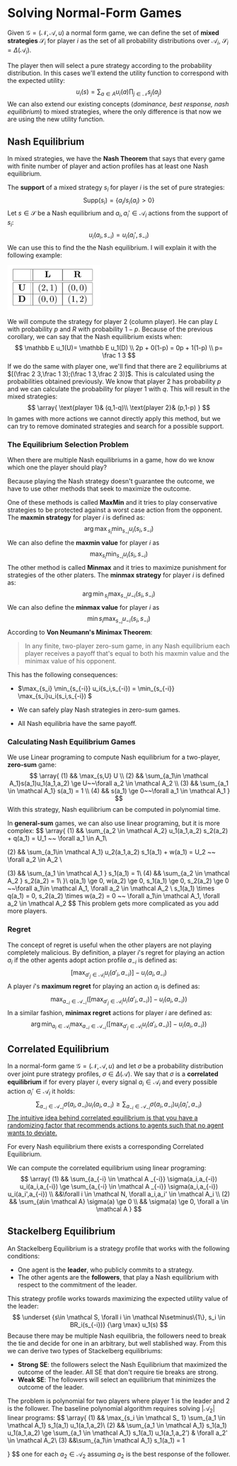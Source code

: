 # Solving Normal-Form Games

Given $\mathcal G =(\mathcal N, \mathcal A,u)$ a normal form game, we can define the set of **mixed strategies** $\mathcal S_i$ for player $i$ as the set of all probability distributions over $\mathcal A_i$, $\mathcal S_i = \Delta(\mathcal A_i)$.

The player then will select a pure strategy according to the probability distribution. In this cases we'll extend the utility function to correspond with the expected utility:
$$
u_i(s) = \sum_{a\in A} u_i(a) \prod_{j\in \mathcal N} s_j(a_j) 
$$
We can also extend our existing concepts (*dominance, best response, nash equilibrium*) to mixed strategies, where the only difference is that now we are using the new utility function.

## Nash Equilibrium

In mixed strategies, we have the **Nash Theorem** that says that every game with finite number of player and action profiles has at least one Nash equilibrium.

The **support** of a mixed strategy $s_i$ for player $i$ is the set of pure strategies:
$$
\text{Supp}(s_i)=\{a_i/s_i(a_i) > 0\}
$$
Let $s\in \mathcal S$ be a Nash equilibrium and $a_i,a_i' \in \mathcal A_i$ actions from the support of $s_i$:
$$
u_i(a_i,s_{-i}) = u_i(a_i',s_{-i})
$$
We can use this to find the the Nash equilibrium. I will explain it with the following example:

<img src="Resources/Untitled/image-20201028120612729.png" alt="image-20201028120612729" style="zoom:50%;" />

We will compute the strategy for player 2 (column player). He can play $L$ with probability $p$ and $R$ with probability $1-p$. Because of the previous corollary, we can say that the Nash equilibrium exists when:
$$
\mathbb E u_1(U)= \mathbb E u_1(D) \\
2p + 0(1-p) = 0p + 1(1-p) \\
p= \frac 1 3
$$
If we do the same with player one, we'll find that there are 2 equilibriums at $[(\frac 2 3,\frac 1 3);(\frac 1 3,\frac 2 3)]$. This is calculated using the probabilities obtained previously. We know that player $2$ has probability $p$ and we can calculate the probability for player $1$ with $q$. This will result in the mixed strategies:
$$
\array{
\text{player 1}& (q,1-q)\\
\text{player 2}& (p,1-p)
}
$$
In games with more actions we cannot directly apply this method, but we can try to remove dominated strategies and search for a possible support.

### The Equilibrium Selection Problem

When there are multiple Nash equilibriums in a game, how do we know which one the player should play?

Because playing the Nash strategy doesn't guarantee the outcome, we have to use other methods that seek to maximize the outcome.

One of these methods is called **MaxMin** and it tries to play conservative strategies to be protected against a worst case action from the opponent. The **maxmin strategy** for player $i$ is defined as:
$$
{\arg \max}_{s_i} \min_{s_{-i}} u_i(s_i,s_{-i})
$$
 We can also define the **maxmin value** for player $i$ as
$$
\max_{s_i} \min_{s_{-i}} u_i(s_i,s_{-i})
$$
The other method is called **Minmax** and it tries to maximize punishment for strategies of the other platers. The **minmax strategy** for player $i$ is defined as:
$$
{\arg \min}_{s_i} \max_{s_{-i}} u_{-i}(s_i,s_{-i})
$$
 We can also define the **minmax value** for player $i$ as
$$
\min{s_i} \max_{s_{-i}} u_{-i}(s_i,s_{-i})
$$
According to **Von Neumann's Minimax Theorem**:

>In any finite, two-player zero-sum game, in any Nash equilibrium each player receives a payoff that's equal to both his maxmin value and the minimax value of his opponent.

This has the following consequences:

- $\max_{s_i} \min_{s_{-i}} u_i(s_i,s_{-i}) = \min_{s_{-i}} \max_{s_i}u_i(s_i,s_{-i}) $
- We can safely play Nash strategies in zero-sum games.

- All Nash equilibria have the same payoff.

### Calculating Nash Equilibrium Games

We use Linear programing to compute Nash equilibrium for a two-player, **zero-sum** game:
$$
\array{
	(1) && \max_{s,U} U \\
	(2) && \sum_{a_1\in \mathcal A_1}s(a_1)u_1(a_1,a_2) \ge U~~\forall a_2 \in \mathcal A_2 \\
	(3) && \sum_{a_1 \in \mathcal A_1} s(a_1) = 1 \\
	(4) && s(a_1) \ge 0~~\forall a_1 \in \mathcal A_1
}
$$
With this strategy, Nash equilibrium can be computed in polynomial time.

In **general-sum** games, we can also use linear programing, but it is more complex:
$$
\array{
(1) && \sum_{a_2 \in \mathcal A_2} u_1(a_1,a_2) s_2(a_2) + q(a_1) = U_1	~~ \forall a_1 \in A_1\\

(2) && \sum_{a_1\in \mathcal A_1} u_2(a_1,a_2) s_1(a_1) + w(a_1) = U_2	~~ \forall a_2 \in A_2 \\

(3) && \sum_{a_1 \in \mathcal A_1 } s_1(a_1) = 1\\
(4) && \sum_{a_2 \in \mathcal A_2 } s_2(a_2) = 1\\
}\\
q(a_1) \ge 0, w(a_2) \ge 0, s_1(a_1) \ge 0, s_2(a_2) \ge 0 ~~\forall a_1\in \mathcal A_1, \forall a_2 \in \mathcal A_2 \\
s_1(a_1) \times q(a_1) = 0, s_2(a_2) \times w(a_2) = 0 ~~ \forall a_1\in \mathcal A_1, \forall a_2 \in \mathcal A_2 
$$
This problem gets more complicated as you add more players.

### Regret

The concept of regret is useful when the other players are not playing completely malicious. By definition, a player $i$'s regret for playing an action $a_i$ if the other agents adopt action profile $a_{-i}$ is defined as:
$$
\left[ \max_{a'_j \in \mathcal A_i} u_i(a'_i,a_{-i}) \right] - u_i(a_i,a_{-i})
$$
A player $i$'s **maximum regret** for playing an action $a_i$ is defined as:
$$
\max_{a_{-i} \in \mathcal A_{-i}} \left(\left[ \max_{a'_j \in \mathcal A_i} u_i(a'_i,a_{-i}) \right] - u_i(a_i,a_{-i})\right)
$$
In a similar fashion, **minimax regret** actions for player $i$ are defined as:
$$
\arg \min_{a_i\in \mathcal A_i} \max_{a_{-i} \in \mathcal A_{-i}} \left(\left[ \max_{a'_j \in \mathcal A_i} u_i(a'_i,a_{-i}) \right] - u_i(a_i,a_{-i})\right)
$$

## Correlated Equilibrium

In a normal-form game $\mathcal G = (\mathcal N,\mathcal A,u)$ and let $\sigma$ be a probability distribution over joint pure strategy profiles, $\sigma \in \Delta(\mathcal A)$. We say that $\sigma$ is a **correlated equilibrium** if for every player $i$, every signal $a_i \in \mathcal A_i$ and every possible action $a_i' \in \mathcal A_i$ it holds:
$$
\sum_{a_{-i} \in \mathcal A_{-i}} \sigma(a_i,a_{-i})u_i(a_i,a_{-i})
\ge 
\sum_{a_{-i} \in \mathcal A_{-i}} \sigma(a_i,a_{-i})u_i(a_i',a_{-i})
$$
<u>The intuitive idea behind correlated equilibrium is that you have a randomizing factor that recommends actions to agents such that no agent wants to deviate.</u>  

For every Nash equilibrium there exists a corresponding Correlated Equilibrium.

We can compute the correlated equilibrium using linear programing:
$$
\array{
(1) && \sum_{a_{-i} \in \mathcal A _{-i}} \sigma(a_i,a_{-i}) u_i(a_i,a_{-i}) \ge \sum_{a_{-i} \in \mathcal A _{-i}} \sigma(a_i,a_{-i}) u_i(a_i',a_{-i}) \\
&&\forall i \in \mathcal N, \forall a_i,a_i' \in \mathcal A_i \\
(2) && \sum_{a\in \mathcal A} \sigma(a) \ge 0 \\
&& \sigma(a) \ge 0, \forall a \in \mathcal A
}
$$

## Stackelberg Equilibrium

An Stackelberg Equilibrium is a strategy profile that works with the following conditions:

- One agent is the **leader**, who publicly commits to a strategy.
- The other agents are the **followers**, that play a Nash equilibrium with respect to the commitment of the leader.

This strategy profile works towards maximizing the expected utility value of the leader:
$$
\underset {s\in \mathcal S, \forall i \in \mathcal N\setminus\{1\}, s_i \in BR_i(s_{-i})} {\arg \max} u_1(s)
$$
Because there may be multiple Nash equilibria, the followers need to break the tie and decide for one in an arbitrary, but well stablished way. From this we can derive two types of Stackelberg equilibriums:

- **Strong SE**: the followers select the Nash Equilibrium that maximized the outcome of the leader. All SE that don't require tie breaks are strong.
- **Weak SE**: The followers will select an equilibrium that minimizes the outcome of the leader.

The problem is polynomial for two players where player 1 is the leader and 2 is the follower. The baseline polynomial algorithm requires solving $|\mathcal A_2|$ linear programs:
$$
\array{
(1) && \max_{s_i \in \mathcal S_ 1} \sum_{a_1 \in \mathcal A_1} s_1(a_1) u_1(a_1,a_2)\\
(2) && \sum_{a_1 \in \mathcal A_1} s_1(a_1) u_1(a_1,a_2) 
\ge \sum_{a_1 \in \mathcal A_1} s_1(a_1) u_1(a_1,a_2') & \forall a_2' \in \mathcal A_2\\
(3) &&\sum_{a_1\in \mathcal A_1} s_1(a_1) = 1

}
$$
one for each $a_2 \in \mathcal A_2$ assuming $a_2$ is the best response of the follower.